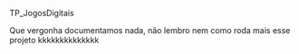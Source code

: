 TP_JogosDigitais

Que vergonha documentamos nada, não lembro nem como roda mais esse projeto kkkkkkkkkkkkkk
